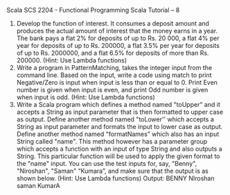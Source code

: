 Scala SCS 2204 - Functional Programming
Scala Tutorial – 8
1. Develop the function of interest. It consumes a deposit amount and produces
the actual amount of interest that the money earns in a year. The bank pays a
flat 2% for deposits of up to Rs. 20 000, a flat 4% per year for deposits of up to
Rs. 200000, a flat 3.5% per year for deposits of up to Rs. 2000000, and a flat
6.5% for deposits of more than Rs. 200000. (Hint: Use Lambda functions)
2. Write a program in PatternMatching, takes the integer input from the
command line. Based on the input, write a code using match to print
Negative/Zero is input when input is less than or equal to 0. Print Even number
is given when input is even, and print Odd number is given when input is odd.
(Hint: Use Lambda functions)
3. Write a Scala program which defines a method named "toUpper" and it
accepts a String as input parameter that is then formatted to upper case as
output. Define another method named "toLower'' which accepts a String as input
parameter and formats the input to lower case as output.
Define another method named "formatNames" which also has an input String
called "name". This method however has a parameter group which accepts a
function with an input of type String and also outputs a String.
This particular function will be used to apply the given format to the "name"
input. You can use the test inputs for, say, "Benny", "Niroshan", "Saman"
“Kumara”, and make sure that the output is as shown below. (Hint: Use
Lambda functions)
Output:
BENNY
NIroshan
saman
KumarA
